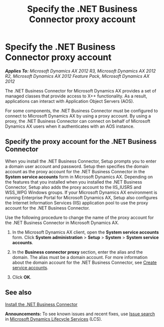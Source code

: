 ﻿---
title: Specify the .NET Business Connector proxy account
TOCTitle: Specify the .NET Business Connector proxy account
ms:assetid: 3e46dc0a-2ff4-4a06-ae61-041e52dcc774
ms:mtpsurl: https://technet.microsoft.com/en-us/library/Aa496652(v=AX.60)
ms:contentKeyID: 35132612
ms.date: 04/18/2014
mtps_version: v=AX.60
---

# Specify the .NET Business Connector proxy account 


_**Applies To:** Microsoft Dynamics AX 2012 R3, Microsoft Dynamics AX 2012 R2, Microsoft Dynamics AX 2012 Feature Pack, Microsoft Dynamics AX 2012_

The .NET Business Connector for Microsoft Dynamics AX provides a set of managed classes that provide access to X++ functionality. As a result, applications can interact with Application Object Servers (AOS).

For some components, the .NET Business Connector must be configured to connect to Microsoft Dynamics AX by using a proxy account. By using a proxy, the .NET Business Connector can connect on behalf of Microsoft Dynamics AX users when it authenticates with an AOS instance.

## Specify the proxy account for the .NET Business Connector

When you install the .NET Business Connector, Setup prompts you to enter a domain user account and password. Setup then specifies the domain account as the proxy account for the .NET Business Connector in the **System service accounts** form in Microsoft Dynamics AX. Depending on the features that you installed when you installed the .NET Business Connector, Setup also adds the proxy account to the IIS\_IUSRS and WSS\_WPG Windows groups. If your Microsoft Dynamics AX environment is running Enterprise Portal for Microsoft Dynamics AX, Setup also configures the Internet Information Services (IIS) application pool to use the proxy account for the .NET Business Connector.

Use the following procedure to change the name of the proxy account for the .NET Business Connector in Microsoft Dynamics AX.

1.  In the Microsoft Dynamics AX client, open the **System service accounts** form. Click **System administration** \> **Setup** \> **System** \> **System service accounts**.

2.  In the **Business connector proxy** section, enter the alias and the domain. The alias must be a domain account. For more information about the domain account for the .NET Business Connector, see [Create service accounts](create-service-accounts.md).

3.  Click **OK**.

## See also

[Install the .NET Business Connector](install-the-net-business-connector.md)

  
**Announcements:** To see known issues and recent fixes, use [Issue search](http://go.microsoft.com/fwlink/?linkid=389258) in [Microsoft Dynamics Lifecycle Services](http://go.microsoft.com/fwlink/?linkid=306505) (LCS).

